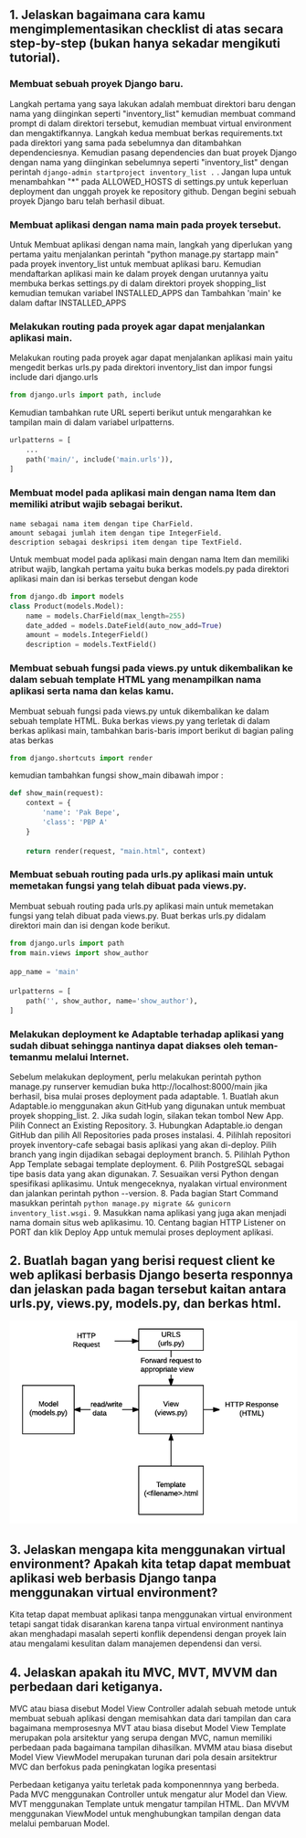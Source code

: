 ## 1. Jelaskan bagaimana cara kamu mengimplementasikan checklist di atas secara step-by-step (bukan hanya sekadar mengikuti tutorial).
### Membuat sebuah proyek Django baru.
Langkah pertama yang saya lakukan adalah membuat direktori baru dengan nama yang diinginkan seperti "inventory_list" kemudian membuat command prompt di dalam direktori tersebut, kemudian membuat virtual environment dan mengaktifkannya. Langkah kedua membuat berkas requirements.txt pada direktori yang sama pada sebelumnya dan ditambahkan dependenciesnya. Kemudian pasang dependencies dan buat proyek Django dengan nama yang diinginkan sebelumnya seperti "inventory_list" dengan perintah ``` django-admin startproject inventory_list . ```  . Jangan lupa untuk menambahkan "*" pada ALLOWED_HOSTS di settings.py untuk keperluan deployment dan unggah proyek ke repository github. Dengan begini sebuah proyek Django baru telah berhasil dibuat.
### Membuat aplikasi dengan nama main pada proyek tersebut.
Untuk Membuat aplikasi dengan nama main, langkah yang diperlukan yang pertama yaitu menjalankan perintah "python manage.py startapp main" pada proyek inventory_list untuk membuat aplikasi baru. Kemudian mendaftarkan aplikasi main ke dalam proyek dengan urutannya yaitu membuka berkas settings.py di dalam direktori proyek shopping_list kemudian temukan variabel INSTALLED_APPS dan Tambahkan 'main' ke dalam daftar INSTALLED_APPS
### Melakukan routing pada proyek agar dapat menjalankan aplikasi main.
Melakukan routing pada proyek agar dapat menjalankan aplikasi main yaitu mengedit berkas urls.py pada direktori inventory_list dan impor fungsi include dari django.urls
```python
from django.urls import path, include
```
Kemudian tambahkan rute URL seperti berikut untuk mengarahkan ke tampilan main di dalam variabel urlpatterns.
```python
urlpatterns = [
    ...
    path('main/', include('main.urls')),
]
```

### Membuat model pada aplikasi main dengan nama Item dan memiliki atribut wajib sebagai berikut.
    name sebagai nama item dengan tipe CharField.
    amount sebagai jumlah item dengan tipe IntegerField.
    description sebagai deskripsi item dengan tipe TextField.

Untuk membuat model pada aplikasi main dengan nama Item dan memiliki atribut wajib, langkah pertama yaitu buka berkas models.py pada direktori aplikasi main dan isi berkas tersebut dengan kode 
```python
from django.db import models
class Product(models.Model):
    name = models.CharField(max_length=255)
    date_added = models.DateField(auto_now_add=True)
    amount = models.IntegerField()
    description = models.TextField()
```
### Membuat sebuah fungsi pada views.py untuk dikembalikan ke dalam sebuah template HTML yang menampilkan nama aplikasi serta nama dan kelas kamu.
Membuat sebuah fungsi pada views.py untuk dikembalikan ke dalam sebuah template HTML. Buka berkas views.py yang terletak di dalam berkas aplikasi main, tambahkan baris-baris import berikut di bagian paling atas berkas
```python
from django.shortcuts import render
```
kemudian tambahkan fungsi show_main dibawah impor :
```python
def show_main(request):
    context = {
        'name': 'Pak Bepe',
        'class': 'PBP A'
    }

    return render(request, "main.html", context)
```
### Membuat sebuah routing pada urls.py aplikasi main untuk memetakan fungsi yang telah dibuat pada views.py.
Membuat sebuah routing pada urls.py aplikasi main untuk memetakan fungsi yang telah dibuat pada views.py. Buat berkas urls.py didalam direktori main dan isi dengan kode berikut.
```python
from django.urls import path
from main.views import show_author

app_name = 'main'

urlpatterns = [
    path('', show_author, name='show_author'),
]
```
### Melakukan deployment ke Adaptable terhadap aplikasi yang sudah dibuat sehingga nantinya dapat diakses oleh teman-temanmu melalui Internet.
Sebelum melakukan deployment, perlu melakukan perintah python manage.py runserver
kemudian buka http://localhost:8000/main jika berhasil, bisa mulai proses deployment pada adaptable.
    1. Buatlah akun Adaptable.io menggunakan akun GitHub yang digunakan untuk membuat proyek shopping_list.
    2. Jika sudah login, silakan tekan tombol New App. Pilih Connect an Existing Repository.
    3. Hubungkan Adaptable.io dengan GitHub dan pilih All Repositories pada proses instalasi.
    4. Pilihlah repositori proyek inventory-cafe sebagai basis aplikasi yang akan di-deploy. Pilih branch yang ingin dijadikan sebagai deployment branch.
    5. Pilihlah Python App Template sebagai template deployment.
    6. Pilih PostgreSQL sebagai tipe basis data yang akan digunakan.
    7. Sesuaikan versi Python dengan spesifikasi aplikasimu. Untuk mengeceknya, nyalakan virtual environment dan jalankan perintah python --version.
    8. Pada bagian Start Command masukkan perintah ``` python manage.py migrate && gunicorn inventory_list.wsgi. ```
    9. Masukkan nama aplikasi yang juga akan menjadi nama domain situs web aplikasimu.
    10. Centang bagian HTTP Listener on PORT dan klik Deploy App untuk memulai proses deployment aplikasi.

## 2. Buatlah bagan yang berisi request client ke web aplikasi berbasis Django beserta responnya dan jelaskan pada bagan tersebut kaitan antara urls.py, views.py, models.py, dan berkas html.
![Bagan Thaariq](bagan_thaariq.png)

## 3. Jelaskan mengapa kita menggunakan virtual environment? Apakah kita tetap dapat membuat aplikasi web berbasis Django tanpa menggunakan virtual environment?
Kita tetap dapat membuat aplikasi tanpa menggunakan virtual environment tetapi sangat tidak disarankan karena tanpa virtual environment nantinya akan menghadapi masalah seperti konflik dependensi dengan proyek lain atau mengalami kesulitan dalam manajemen dependensi dan versi.

## 4. Jelaskan apakah itu MVC, MVT, MVVM dan perbedaan dari ketiganya.
MVC atau biasa disebut Model View Controller adalah sebuah metode untuk membuat sebuah aplikasi dengan memisahkan data dari tampilan dan cara bagaimana memprosesnya
MVT atau biasa disebut Model View Template merupakan pola arsitektur yang serupa dengan MVC, namun memiliki perbedaan pada bagaimana tampilan dihasilkan.
MVMM atau biasa disebut Model View ViewModel merupakan turunan dari pola desain arsitektrur MVC dan berfokus pada peningkatan logika presentasi

Perbedaan ketiganya yaitu terletak pada komponennnya yang berbeda. Pada MVC menggunakan Controller untuk mengatur alur Model dan View. MVT menggunakan Template untuk mengatur tampilan HTML. Dan MVVM menggunakan ViewModel untuk menghubungkan tampilan dengan data melalui pembaruan Model.